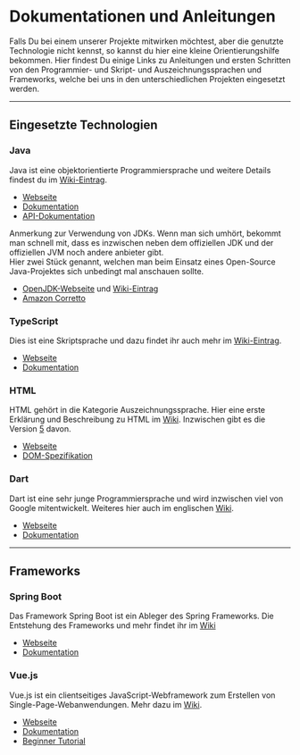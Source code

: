 # Dokumentationen und Anleitungen

Falls Du bei einem unserer Projekte mitwirken möchtest, aber die genutzte Technologie nicht kennst, so kannst du hier eine kleine Orientierungshilfe bekommen. Hier findest Du einige Links zu Anleitungen und ersten Schritten von den Programmier- und Skript- und Auszeichnungssprachen und Frameworks, welche bei uns in den unterschiedlichen Projekten eingesetzt werden.

---
## Eingesetzte Technologien

### Java
Java ist eine objektorientierte Programmiersprache und weitere Details findest du im [Wiki-Eintrag](https://de.wikipedia.org/wiki/Java_(Programmiersprache)).

* [Webseite](https://www.oracle.com/java/)
* [Dokumentation](https://docs.oracle.com/en/java/index.html)
* [API-Dokumentation](https://docs.oracle.com/en/java/javase/18/docs/api/index.html)

Anmerkung zur Verwendung von JDKs. Wenn man sich umhört, bekommt man schnell mit, dass es inzwischen neben dem offiziellen JDK und der offiziellen JVM noch andere anbieter gibt.  
Hier zwei Stück genannt, welchen man beim Einsatz eines Open-Source Java-Projektes sich unbedingt mal anschauen sollte.

* [OpenJDK-Webseite](https://openjdk.org/) und [Wiki-Eintrag](https://de.wikipedia.org/wiki/OpenJDK) 
* [Amazon Corretto](https://aws.amazon.com/de/corretto/)  


### TypeScript
Dies ist eine Skriptsprache und dazu findet ihr auch mehr im [Wiki-Eintrag](https://de.wikipedia.org/wiki/TypeScript).

* [Webseite](https://www.typescriptlang.org/)
* [Dokumentation](https://www.typescriptlang.org/docs/)

### HTML
HTML gehört in die Kategorie Auszeichnungssprache. Hier eine erste Erklärung und Beschreibung zu HTML im [Wiki](https://de.wikipedia.org/wiki/Hypertext_Markup_Language). Inzwischen gibt es die Version [5](https://de.wikipedia.org/wiki/HTML5)  davon.

* [Webseite](https://www.w3.org/html/)
* [DOM-Spezifikation](https://dom.spec.whatwg.org/)

### Dart
Dart ist eine sehr junge Programmiersprache und wird inzwischen viel von Google mitentwickelt. Weiteres hier auch im englischen [Wiki](https://en.wikipedia.org/wiki/Dart_(programming_language)).

* [Webseite](https://dart.dev/)
* [Dokumentation](https://dart.dev/guides)


---


## Frameworks

### Spring Boot
Das Framework Spring Boot ist ein Ableger des Spring Frameworks. Die Entstehung des Frameworks und mehr findet ihr im [Wiki](https://de.wikipedia.org/wiki/Spring_(Framework))

* [Webseite](https://spring.io/projects/spring-boot)
* [Dokumentation](https://docs.spring.io/spring-boot/docs/current/reference/html/)

### Vue.js
Vue.js ist ein clientseitiges JavaScript-Webframework zum Erstellen von Single-Page-Webanwendungen. Mehr dazu im  [Wiki](https://de.wikipedia.org/wiki/Vue.js).

* [Webseite](https://vuejs.org/)
* [Dokumentation](https://v2.vuejs.org/)
* [Beginner Tutorial](https://vuejs.org/tutorial/#step-1)

